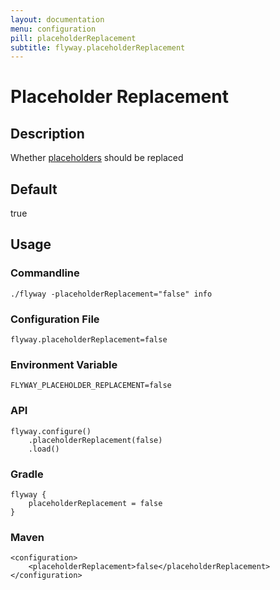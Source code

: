 ```yaml
---
layout: documentation
menu: configuration
pill: placeholderReplacement
subtitle: flyway.placeholderReplacement
---
```


# Placeholder Replacement

## Description
Whether [placeholders](/documentation/placeholders) should be replaced

## Default
true

## Usage

### Commandline
```
./flyway -placeholderReplacement="false" info
```

### Configuration File
```
flyway.placeholderReplacement=false
```

### Environment Variable
```
FLYWAY_PLACEHOLDER_REPLACEMENT=false
```

### API
```
flyway.configure()
    .placeholderReplacement(false)
    .load()
```

### Gradle
```
flyway {
    placeholderReplacement = false
}
```

### Maven
```
<configuration>
    <placeholderReplacement>false</placeholderReplacement>
</configuration>
```